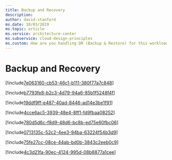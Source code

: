 ```yaml
---
title: Backup and Recovery
description: 
author: david-stanford
ms.date: 10/03/2019
ms.topic: article
ms.service: architecture-center
ms.subservice: cloud-design-principles
ms.custom: How are you handling DR (Backup & Restore) for this workload? 
---
```


# Backup and Recovery

<!-- Backup & restore operations are automatically scheduled and tested -->
[!include[7e063160-cb53-46c1-b111-380f77a7c848](./guidance/7e063160-cb53-46c1-b111-380f77a7c848.md)]

<!-- Implementing and validating data backups -->
[!include[b7793fe8-b2c3-4d79-94a6-85b1f5248f4f](./guidance/b7793fe8-b2c3-4d79-94a6-85b1f5248f4f.md)]

<!-- We conduct outage retrospectives -->
[!include[19ddf9ff-e487-40ad-8446-ad14e3be1f91](./guidance/19ddf9ff-e487-40ad-8446-ad14e3be1f91.md)]

<!-- Regional failure plans are documented -->
[!include[4cce6ac5-3939-48e4-8ff1-fd9fbaa08252](./guidance/4cce6ac5-3939-48e4-8ff1-fd9fbaa08252.md)]

<!-- Backups are stored securely -->
[!include[780d5d6c-f8d9-48d6-bc8b-ed75e60fbc06](./guidance/780d5d6c-f8d9-48d6-bc8b-ed75e60fbc06.md)]

<!-- Have application configuration and installations archivied -->
[!include[0713135c-52c2-4ee3-94ba-63224f54b3d9](./guidance/0713135c-52c2-4ee3-94ba-63224f54b3d9.md)]

<!-- Data retention policies are defined -->
[!include[75fe27cc-08ce-44ab-bd0b-3843c2eeb0c9](./guidance/75fe27cc-08ce-44ab-bd0b-3843c2eeb0c9.md)]

<!-- Our backups are automated.  -->
[!include[4c3d21fa-90ec-4124-995d-08b8877a1cee](./guidance/4c3d21fa-90ec-4124-995d-08b8877a1cee.md)]

